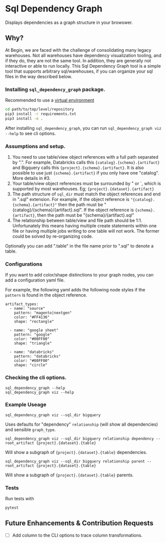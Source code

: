 # Sql Dependency Graph

Displays dependencies as a graph structure in your browswer.

## Why?

At Begin, we are faced with the challenge of consolidating many legacy warehouses. Not all warehouses have dependency visualization tooling, and if they do, they are not the same tool. In addition, they are generally not interactive or able to run locally. This Sql Dependency Graph tool is a simple tool that supports arbitrary sql/warehouses, if you can organize your sql files in the way described below. 

### Installing `sql_dependency_graph` package.

Recommended to use a [virtual environment](https://docs.python.org/3/library/venv.html)
``` bash
cd path/to/top/level/repository
pip3 install -r requirements.txt
pip3 install -e .
```

After installing `sql_dependency_graph`, you can run `sql_dependency_graph
viz --help` to see cli options.


### Assumptions and setup.

1. You need to use table/view object references with a full path separated
by ".". For example, Databricks calls this ````{catalog}.{schema}.{artifact}````
and Bigquery calls this ````{project}.{schema}.{artifact}````. It is also
possible to use just ````{schema}.{artifact}```` if you only have one "catalog".
More details in #3.
2. Your table/view object references must be surrounded by " or \`, which is
supported by most warehouses. Eg; ````{project}.{dataset}.{artifact}````
3. The path structure of `sql_dir` must match the object references and end
in ".sql" extension. For example, if the object reference is
`"{catalog}.{schema}.{artifact}"` then the path must be
"{catalog}/{schema}/{artifact}.sql". If the object reference is ````{schema}.{artifact}````,
then the path must be "{schema}/{artifact}.sql"
4. The relationship between table/view and file path should be 1:1. Unfortunately this means
having multiple create statements within one file or having multiple jobs writing to one table
will not work. The former could be solved by re-organizing code.

Optionally you can add ".table" in the file name prior to ".sql" to denote
a table.

### Configurations

If you want to add color/shape distinctions to your graph nodes, you can add a configuration yaml file.

For example, the following yaml adds the following node styles if the `pattern` is found in the object reference.

```
artifact_types:
  - name: "source"
    pattern: "magento|nextgen"
    color: "#FF4136"
    shape: "rectangle"

  - name: "google sheet"
    pattern: "google"
    color: "#00FF00"
    shape: "triangle"

  - name: "databricks"
    pattern: "databricks"
    color: "#00FF00"
    shape: "circle"
```

### Checking the cli options.

```
sql_dependency_graph --help 
sql_dependency_graph viz --help
```

### Example Useage

```
sql_dependency_graph viz --sql_dir bigquery
```

Uses defaults for  "dependency" `relationship` (will show all dependencies)
and sensible `graph_type`.

```
sql_dependency_graph viz --sql_dir bigquery relationship dependency --root_artifact {project}.{dataset}.{table}
```

Will show a subgraph of `{project}.{dataset}.{table}` dependencies.

```
sql_dependency_graph viz --sql_dir bigquery relationship parent --root_artifact {project}.{dataset}.{table}
```

Will show a subgraph of `{project}.{dataset}.{table}` parents.

### Tests

Run tests with
``` bash
pytest
```

## Future Enhancements & Contribution Requests

- [ ] Add column to the CLI options to trace column transformations.
